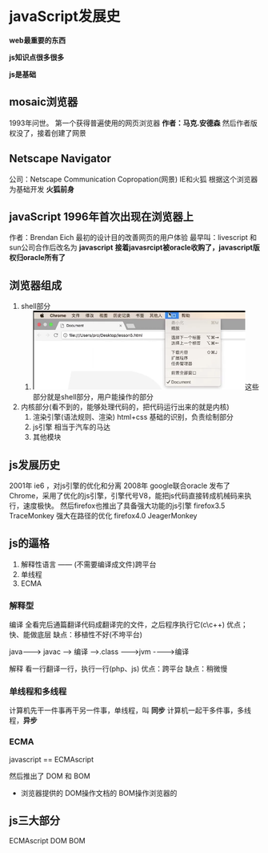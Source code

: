 # javaScript发展史

**web最重要的东西**

**js知识点很多很多**

**js是基础**

## mosaic浏览器
1993年问世。
第一个获得普遍使用的网页浏览器
**作者：马克.安德森**
然后作者版权没了，接着创建了网景
## Netscape Navigator
公司：Netscape Communication Copropation(网景)
IE和火狐 根据这个浏览器为基础开发
**火狐前身**

## javaScript 1996年首次出现在浏览器上
作者：Brendan Eich
最初的设计目的改善网页的用户体验
最早叫：livescript
和sun公司合作后改名为 **javascript**
**接着javasrcipt被oracle收购了，javascript版权归oracle所有了**

## 浏览器组成

1. shell部分
   1. ![](笔记/2020-04-10-22-44-06.png)这些部分就是shell部分，用户能操作的部分
2. 内核部分(看不到的，能够处理代码的，把代码运行出来的就是内核)
    1. 渲染引擎(语法规则、渲染) html+css 基础的识别，负责绘制部分
    2. js引擎  相当于汽车的马达
    3. 其他模块 

## js发展历史

2001年 ie6 ，对js引擎的优化和分离
2008年 google联合oracle 发布了 Chrome，采用了优化的js引擎，引擎代号V8，能把js代码直接转成机械码来执行，速度极快。
然后firefox也推出了具备强大功能的js引擎
    firefox3.5 TraceMonkey 强大在路径的优化
    firefox4.0 JeagerMonkey

## js的逼格

1. 解释性语言 —— (不需要编译成文件)跨平台
2. 单线程
3. ECMA

### 解释型
编译 
    全看完后通篇翻译代码成翻译完的文件，之后程序执行它(c\c++)
    优点；快、能做底层
    缺点：移植性不好(不垮平台)

java———> javac --> 编译 -->.class --->jvm ---->编译

解释
    看一行翻译一行，执行一行(php、js)
    优点：跨平台
    缺点：稍微慢

### 单线程和多线程

计算机先干一件事再干另一件事，单线程，叫 **同步**
计算机一起干多件事，多线程，**异步**

### ECMA

javascript == ECMAscript

然后推出了 DOM 和 BOM
- 浏览器提供的
DOM操作文档的
BOM操作浏览器的

## js三大部分

ECMAscript
DOM
BOM
